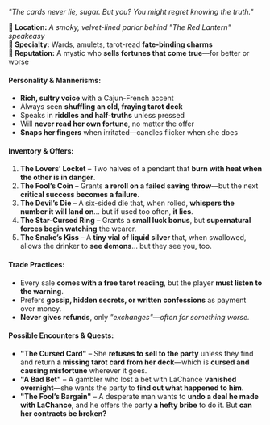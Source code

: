 _"The cards never lie, sugar. But you? You might regret knowing the truth."_

**📍 Location:** _A smoky, velvet-lined parlor behind "The Red Lantern" speakeasy_  
**🔮 Specialty:** Wards, amulets, tarot-read **fate-binding charms**  
**🌙 Reputation:** A mystic who **sells fortunes that come true**—for better or worse

#### **Personality & Mannerisms:**
- **Rich, sultry voice** with a Cajun-French accent
- Always seen **shuffling an old, fraying tarot deck**
- Speaks in **riddles and half-truths** unless pressed
- Will **never read her own fortune**, no matter the offer
- **Snaps her fingers** when irritated—candles flicker when she does

#### **Inventory & Offers:**
1. **The Lovers’ Locket** – Two halves of a pendant that **burn with heat when the other is in danger**.
2. **The Fool’s Coin** – Grants **a reroll on a failed saving throw**—but the next **critical success becomes a failure**.
3. **The Devil’s Die** – A six-sided die that, when rolled, **whispers the number it will land on**… but if used too often, **it lies**.
4. **The Star-Cursed Ring** – Grants a **small luck bonus**, but **supernatural forces begin watching** the wearer.
5. **The Snake’s Kiss** – A **tiny vial of liquid silver** that, when swallowed, allows the drinker to **see demons**… but they see you, too.

#### **Trade Practices:**
- Every sale **comes with a free tarot reading**, but the player **must listen to the warning**.
- Prefers **gossip, hidden secrets, or written confessions** as payment over money.
- **Never gives refunds**, only _"exchanges"—often for something worse._

#### **Possible Encounters & Quests:**
- **"The Cursed Card"** – She **refuses to sell to the party** unless they find and return **a missing tarot card from her deck**—which is **cursed and causing misfortune** wherever it goes.
- **"A Bad Bet"** – A gambler who lost a bet with LaChance **vanished overnight**—she wants the party to **find out what happened to him**.
- **"The Fool’s Bargain"** – A desperate man wants to **undo a deal he made with LaChance**, and he offers the party **a hefty bribe** to do it. But **can her contracts be broken?**